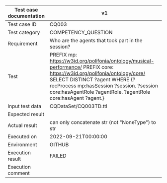 | Test case documentation |                                                                                                                                     v1                                                                                                                                     |
| ----------------------- | -------------------------------------------------------------------------------------------------------------------------------------------------------------------------------------------------------------------------------------------------------------------------- |
| Test case ID            | CQ003                                                                                                                                                                                                                                                                      |
| Test category           | COMPETENCY_QUESTION                                                                                                                                                                                                                                                        |
| Requirement             | Who are the agents that took part in the session?                                                                                                                                                                                                                          |
| Test                    | PREFIX mp: <https://w3id.org/polifonia/ontology/musical-performance/> PREFIX core: <https://w3id.org/polifonia/ontology/core/> SELECT DISTINCT ?agent WHERE {?recProcess mp:hasSession ?session. ?session core:hasAgentRole ?agentRole. ?agentRole core:hasAgent ?agent.}  |
| Input test data         | CQDataSet/CQ003TD.ttl                                                                                                                                                                                                                                                      |
| Expected result         |                                                                                                                                                                                                                                                                            |
| Actual result           | can only concatenate str (not "NoneType") to str                                                                                                                                                                                                                           |
| Executed on             | 2022-09-21T00:00:00                                                                                                                                                                                                                                                        |
| Environment             | GITHUB                                                                                                                                                                                                                                                                     |
| Execution result        | FAILED                                                                                                                                                                                                                                                                     |
| Execution comment       |                                                                                                                                                                                                                                                                            |

